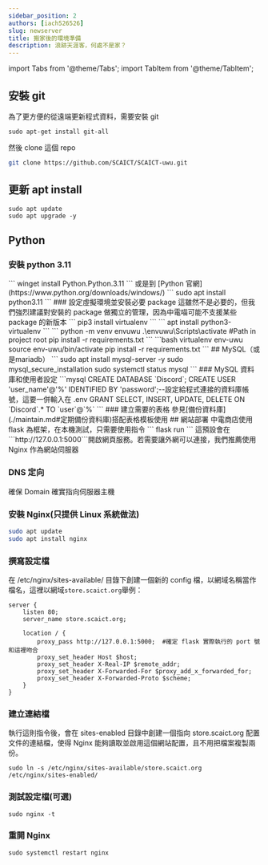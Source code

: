 ```yaml
---
sidebar_position: 2
authors: [iach526526]
slug: newserver
title: 搬家後的環境準備
description: 浪跡天涯客，何處不是家？
---
```

import Tabs from '@theme/Tabs';
import TabItem from '@theme/TabItem';

## 安裝 git
為了更方便的從遠端更新程式資料，需要安裝 git
```
sudo apt-get install git-all
```
然後 clone 這個 repo
```bash
git clone https://github.com/SCAICT/SCAICT-uwu.git
```
## 更新 apt install
```
sudo apt update
sudo apt upgrade -y
```
## Python
### 安裝 python 3.11
<Tabs groupId="operating-systems">
  <TabItem value="win" label="Windows">
    ```
    winget install Python.Python.3.11
    ```
    或是到 [Python 官網](https://www.python.org/downloads/windows/)
  </TabItem>
  <TabItem value="linux" label="linux">
    ```
    sudo apt install python3.11
    ```
  </TabItem>
</Tabs>
### 設定虛擬環境並安裝必要 package
這雖然不是必要的，但我們強烈建議對安裝的 package 做獨立的管理，因為中電喵可能不支援某些 package 的新版本
<Tabs groupId="operating-systems">
  <TabItem value="win" label="Windows">
    ```
    pip3 install virtualenv
    ```
  </TabItem>
  <TabItem value="linux" label="linux">
    ```
    apt install python3-virtualenv
    ```
  </TabItem>
</Tabs>

<Tabs groupId="operating-systems">
  <TabItem value="win" label="Windows">
    ```
    python -m venv envuwu
    .\envuwu\Scripts\activate #Path in project root
    pip install -r requirements.txt
    ```
  </TabItem>
  <TabItem value="linux" label="linux">
  ```bash
    virtualenv env-uwu
    source env-uwu/bin/activate
    pip install -r requirements.txt
  ```
  </TabItem>
</Tabs>
## MySQL（或是mariadb）
```
sudo apt install mysql-server -y
sudo mysql_secure_installation
sudo systemctl status mysql
```
### MySQL 資料庫和使用者設定
```mysql
CREATE DATABASE `Discord`;
CREATE USER 'user_name'@'%' IDENTIFIED BY 'password';--設定給程式連接的資料庫帳號，這要一併輸入在 .env
GRANT SELECT, INSERT, UPDATE, DELETE ON `Discord`.* TO `user`@`%`
```
### 建立需要的表格
參見[備份資料庫](./maintain.md#定期備份資料庫)搭配表格模板使用
## 網站部署
中電商店使用 flask 為框架，在本機測試，只需要使用指令
```
flask run
```
這預設會在```http://127.0.0.1:5000```開啟網頁服務。若需要讓外網可以連接，我們推薦使用 Nginx 作為網站伺服器

### DNS 定向
確保 Domain 確實指向伺服器主機
### 安裝 Nginx(只提供 Linux 系統做法)
```bash
sudo apt update
sudo apt install nginx
```
### 撰寫設定檔
在 /etc/nginx/sites-available/ 目錄下創建一個新的 config 檔，以網域名稱當作檔名，這裡以網域```store.scaict.org```舉例：
```
server {
    listen 80;
    server_name store.scaict.org;

    location / {
        proxy_pass http://127.0.0.1:5000;  #確定 flask 實際執行的 port 號和這裡吻合
        proxy_set_header Host $host;
        proxy_set_header X-Real-IP $remote_addr;
        proxy_set_header X-Forwarded-For $proxy_add_x_forwarded_for;
        proxy_set_header X-Forwarded-Proto $scheme;
    }
}
```
### 建立連結檔
執行這則指令後，會在 sites-enabled 目錄中創建一個指向 store.scaict.org 配置文件的連結檔，使得 Nginx 能夠讀取並啟用這個網站配置，且不用把檔案複製兩份。
```
sudo ln -s /etc/nginx/sites-available/store.scaict.org /etc/nginx/sites-enabled/
```
### 測試設定檔(可選)
```
sudo nginx -t
```
### 重開 Nginx
```
sudo systemctl restart nginx
```
